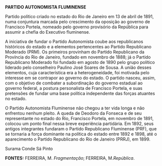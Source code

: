 **PARTIDO AUTONOMISTA FLUMINENSE**

Partido político criado no estado do Rio de Janeiro em 13 de abril de
1891, numa conjuntura marcada pelo crescimento da oposição ao governo de
Francisco Portela, nomeado pelo governo provisório da República para
assumir a chefia do Executivo fluminense.

A iniciativa de fundar o Partido Autonomista coube aos republicanos
históricos do estado e a elementos pertencentes ao Partido Republicano
Moderado (PRM). Os primeiros provinham do Partido Republicano da
Província do Rio de Janeiro, fundado em novembro de 1888; já o Partido
Republicano Moderado foi fundado em agosto de 1890 pelo grupo político
liderado pelo conselheiro Paulino José Soares de Sousa. A união desses
elementos, cuja característica era a heterogeneidade, foi motivada pelo
interesse em se contrapor ao governo do estado. O partido nasceu, assim,
com o objetivo de combater a subordinação do governo estadual ao governo
federal, a postura personalista de Francisco Portela, e suas pretensões
de fundar uma base política independente das forças atuantes no estado.

O Partido Autonomista Fluminense não chegou a ter vida longa e não
enfrentou nenhum pleito. A queda de Deodoro da Fonseca e de seu
representante no estado do Rio, Francisco Portela, em novembro de 1891,
colocou um ponto final nessa breve experiência partidária. Em 1892, seus
antigos integrantes fundaram o Partido Republicano Fluminense (PRF), que
se tornaria a força dominante na política do estado entre 1892 e 1898,
até o aparecimento o Partido Republicano do Rio de Janeiro (PRRJ), em
1899.

Surama Conde Sá Pinto

**FONTES:** FERREIRA, M. *Fragmentação*; FERREIRA, M.*República*.
